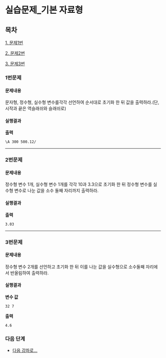 # 실습문제_기본 자료형
## 목차
[1. 문제1번](#1번문제)

[2. 문제2번](#2번문제)

[3. 문제3번](#3번문제)

### 1번문제
#### 문제내용
문자형, 정수형, 실수형 변수를각각 선언하여 순서대로 초기화 한 뒤 값을 출력하라.(단, 시작과 끝은 역슬래쉬와 슬래쉬로)
#### 실행결과
**출력**
```
\A 300 500.12/
```
-----------
### 2번문제
#### 문제내용
정수형 변수 1개, 실수형 변수 1개를 각각 10과 3.3으로 초기화 한 뒤 정수형 변수를 실수형 변수로 나눈 값을 소수 둘째 자리까지 출력하라.
#### 실행결과
**출력**
```
3.03
```
-----------
### 3번문제
#### 문제내용
정수형 변수 2개를 선언하고 초기화 한 뒤 이를 나눈 값을 실수형으로 소수둘째 자리에서 반올림하여 출력하라.
#### 실행결과
**변수 값**
```
32 7
```
**출력**
```
4.6
```

### 다음 단계
- [다음 강좌로...](../3강%20-%20제어의%20흐름/강의자료.md)

